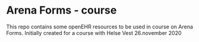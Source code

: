 # Arena Forms - course
This repo contains some openEHR resources to be used in course on Arena Forms. Initially created for a course with Helse Vest 26.november 2020 
